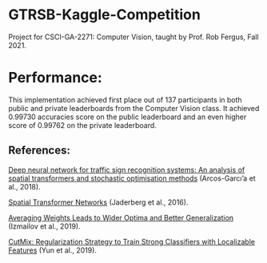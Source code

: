 # GTRSB-Kaggle-Competition
Project for CSCI-GA-2271: Computer Vision, taught by Prof. Rob Fergus, Fall 2021.

# Performance:
This implementation achieved first place out of 137 participants in both public and private leaderboards from the Computer Vision class. It achieved 0.99730 accuracies score on the public leaderboard and an even higher score of 0.99762 on the private leaderboard.

## References:
[Deep neural network for traffic sign recognition systems: An analysis of spatial transformers and stochastic optimisation methods](https://www.sciencedirect.com/science/article/abs/pii/S0893608018300054) (Arcos-Garcı’a et al., 2018).

[Spatial Transformer Networks](https://arxiv.org/abs/1506.02025) (Jaderberg et al., 2016).

[Averaging Weights Leads to Wider Optima and Better Generalization](https://arxiv.org/abs/1803.05407) (Izmailov et al., 2019).

[CutMix: Regularization Strategy to Train Strong Classifiers with Localizable Features](https://arxiv.org/abs/1905.04899) (Yun et al., 2019).

